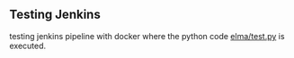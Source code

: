 ## Testing Jenkins

testing jenkins pipeline with docker where the python code [elma/test.py](/elma/test.py) is executed.